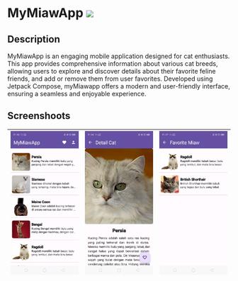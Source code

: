 # MyMiawApp <img src="https://img.shields.io/badge/Built%20with-Jetpack%20Compose-0075AA?style=popout&logo=jetpack-compose">

## Description
MyMiawApp is an engaging mobile application designed for cat enthusiasts. This app provides comprehensive information about various cat breeds, allowing users to explore and discover details about their favorite feline friends, and add or remove them from user favorites. Developed using Jetpack Compose, myMiawapp offers a modern and user-friendly interface, ensuring a seamless and enjoyable experience.

## Screenshoots
| <img width="100%" src="./ss/home.jpg">  | <img width="100%" src="./ss/detail.jpg">  | <img width="100%" src="./ss/favorite.jpg">  |
| --------------------------------------------------- | --------------------------------------------------- | --------------------------------------------------- |

